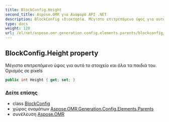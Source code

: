 ```yaml
---
title: BlockConfig.Height
second_title: Aspose.OMR για Αναφορά API .NET
description: BlockConfig ιδιοκτησία. Μέγιστο επιτρεπόμενο ύψος για αυτό το στοιχείο και όλα τα παιδιά του. Ορισμός σε pixels
type: docs
weight: 120
url: /el/net/aspose.omr.generation.config.elements.parents/blockconfig/height/
---
```

## BlockConfig.Height property

Μέγιστο επιτρεπόμενο ύψος για αυτό το στοιχείο και όλα τα παιδιά του. Ορισμός σε pixels

```csharp
public int Height { get; set; }
```

### Δείτε επίσης

* class [BlockConfig](../)
* χώρος ονομάτων [Aspose.OMR.Generation.Config.Elements.Parents](../../blockconfig/)
* συνέλευση [Aspose.OMR](../../../)


